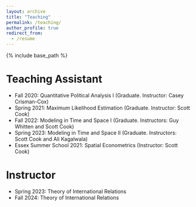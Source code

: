 ```yaml
---
layout: archive
title: "Teaching"
permalink: /teaching/
author_profile: true
redirect_from:
  - /resume
---
```


{% include base_path %}


Teaching Assistant
======
* Fall 2020: Quantitative Political Analysis I (Graduate. Instructor: Casey Crisman-Cox)
* Spring 2021: Maximum Likelihood Estimation (Graduate. Instructor: Scott Cook)
* Fall 2022: Modeling in Time and Space I (Graduate. Instructors: Guy Whitten and Scott Cook)
* Spring 2023: Modeling in Time and Space II (Graduate. Instructors: Scott Cook and Ali Kagalwala)
* Essex Summer School 2021: Spatial Econometrics (Instructor: Scott Cook)


Instructor
======
* Spring 2023: Theory of International Relations
* Fall 2024: Theory of International Relations




